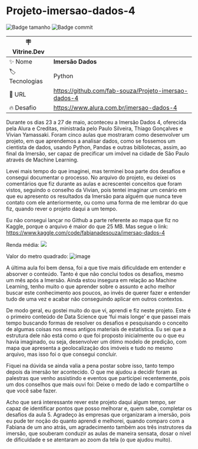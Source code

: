 # Projeto-imersao-dados-4

![Badge tamanho](https://img.shields.io/github/languages/code-size/fab-souza/Projeto-imersao-dados-4)
![Badge commit](https://img.shields.io/github/last-commit/fab-souza/Projeto-imersao-dados-4)

| :placard: Vitrine.Dev |     |
| -------------  | --- |
| :sparkles: Nome        | **Imersão Dados**
| :label: Tecnologias | Python
| :rocket: URL         | https://github.com/fab-souza/Projeto-imersao-dados-4
| :fire: Desafio     | https://www.alura.com.br/imersao-dados-4

Durante os dias 23 a 27 de maio, aconteceu a Imersão Dados 4, oferecida pela Alura e Creditas, ministrada pelo Paulo Silveira, Thiago Gonçalves e Vivian Yamassaki. Foram cinco aulas que mostraram como desenvolver um projeto, em que aprendemos a analisar dados, como se fossemos um cientista de dados, usando Python, Pandas e outras bibliotecas, assim, ao final da Imersão, ser capaz de precificar um imóvel na cidade de São Paulo através de Machine Learning.

Levei mais tempo do que imaginei, mas terminei boa parte dos desafios e consegui documentar o processo. No arquivo do projeto, eu deixei os comentários que fiz durante as aulas e acrescentei conceitos que foram vistos, seguindo o conselho da Vivian, pois tentei imaginar um cenário em que eu apresento os resultados da Imersão para alguém que nunca teve contato com ele anteriormente, ou como uma forma de me lembrar do que fiz, quando rever o projeto daqui a um tempo.

Eu não consegui lançar no Github a parte referente ao mapa que fiz no Kaggle, porque o arquivo é maior do que 25 MB. Mas segue o link: https://www.kaggle.com/code/fabianadesouza/imersao-dados-4

Renda média:
![](https://user-images.githubusercontent.com/67301805/175099831-1c042fee-3c43-4f93-b17f-7fb6ff93110f.png#vitrinedev)

Valor do metro quadrado:
![image](https://user-images.githubusercontent.com/67301805/175100132-98f2950d-d900-49b3-bc51-c007d0af74f0.png)

A última aula foi bem densa, foi a que tive mais dificuldade em entender e absorver o conteúdo. Tanto é que não conclui todos os desafios, mesmo um mês após a Imersão. Ainda estou insegura em relação ao Machine Learning, tenho muito o que aprender sobre o assunto e acho melhor buscar este conhecimento aos poucos, ao invés de querer fazer e entender tudo de uma vez e acabar não conseguindo aplicar em outros contextos.

De modo geral, eu gostei muito do que vi, aprendi e fiz neste projeto. Este é o primeiro conteúdo de Data Science que ‘fui mais longe’ e que passei mais tempo buscando formas de resolver os desafios e pesquisando o conceito de algumas coisas nos meus antigos materiais de estatística. Eu sei que a estrutura dele não está como o que foi proposto inicialmente ou o que eu havia imaginado, ou seja, desenvolver um ótimo modelo de predição, com mapa que apresenta a geolocalização dos imóveis e tudo no mesmo arquivo, mas isso foi o que consegui concluir.

Fiquei na dúvida se ainda valia a pena postar sobre isso, tanto tempo depois da imersão ter acontecido. O que me ajudou a decidir foram as palestras que venho assistindo e eventos que participei recentemente, pois um dos conselhos que mais ouvi foi: Deixe o medo de lado e compartilhe o que você sabe fazer.

Acho que será interessante rever este projeto daqui algum tempo, ser capaz de identificar pontos que posso melhorar e, quem sabe, completar os desafios da aula 5. Agradeço às empresas que organizaram a imersão, pois eu pude ter noção do quanto aprendi e melhorei, quando comparo com a Fabiana de um ano atrás, um agradecimento também aos três instrutores da imersão, que souberam conduzir as aulas de maneira sensata, dosar o nível de dificuldade e se atentaram ao zoom da tela (o que ajudou muito).
